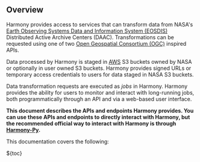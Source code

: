 ## Overview
Harmony provides access to services that can transform data from NASA's [Earth Observing Systems Data and Information System (EOSDIS)](https://www.earthdata.nasa.gov/eosdis/) Distributed Active Archive Centers (DAAC).
Transformations can be requested using one of two [Open Geospatial Consortium (OGC)](https://www.ogc.org/) inspired APIs.

Data processed by Harmony is staged in [AWS](https://aws.com) S3 buckets owned by NASA or optionally in user owned S3 buckets. Harmony provides signed URLs or temporary access credentials to users for data staged in NASA S3 buckets.

Data transformation requests are executed as _jobs_ in Harmony. Harmony provides the ability for users to monitor and interact with long-running jobs, both programmatically through an API and via a web-based user interface.

**This document describes the APIs and endpoints Harmony provides. You can use these APIs and endpoints to directly interact with Harmony, but the recommended official way to interact with Harmony is through [Harmony-Py](https://github.com/nasa/harmony-py).**

This documentation covers the following:

${toc}

